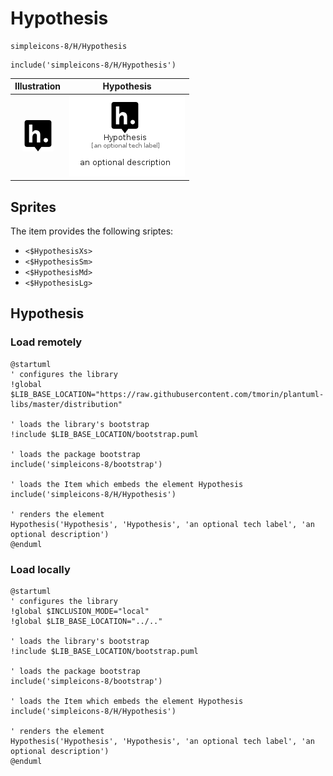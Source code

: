 # Hypothesis


```text
simpleicons-8/H/Hypothesis
```

```text
include('simpleicons-8/H/Hypothesis')
```



| Illustration | Hypothesis |
| :---: | :---: |
| ![illustration for Illustration](../../simpleicons-8/H/Hypothesis.png) | ![illustration for Hypothesis](../../simpleicons-8/H/Hypothesis.Local.png) |



## Sprites
The item provides the following sriptes:

- `<$HypothesisXs>`
- `<$HypothesisSm>`
- `<$HypothesisMd>`
- `<$HypothesisLg>`





## Hypothesis

### Load remotely
```plantuml
@startuml
' configures the library
!global $LIB_BASE_LOCATION="https://raw.githubusercontent.com/tmorin/plantuml-libs/master/distribution"

' loads the library's bootstrap
!include $LIB_BASE_LOCATION/bootstrap.puml

' loads the package bootstrap
include('simpleicons-8/bootstrap')

' loads the Item which embeds the element Hypothesis
include('simpleicons-8/H/Hypothesis')

' renders the element
Hypothesis('Hypothesis', 'Hypothesis', 'an optional tech label', 'an optional description')
@enduml
```

### Load locally
```plantuml
@startuml
' configures the library
!global $INCLUSION_MODE="local"
!global $LIB_BASE_LOCATION="../.."

' loads the library's bootstrap
!include $LIB_BASE_LOCATION/bootstrap.puml

' loads the package bootstrap
include('simpleicons-8/bootstrap')

' loads the Item which embeds the element Hypothesis
include('simpleicons-8/H/Hypothesis')

' renders the element
Hypothesis('Hypothesis', 'Hypothesis', 'an optional tech label', 'an optional description')
@enduml
```

